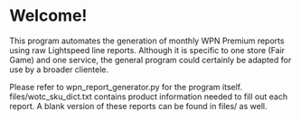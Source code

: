 # Welcome!

This program automates the generation of monthly WPN Premium reports using raw Lightspeed line reports. Although it is specific to one store (Fair Game) and one service, the general program could certainly be adapted for use by a broader clientele.

Please refer to wpn_report_generator.py for the program itself. files/wotc_sku_dict.txt contains product information needed to fill out each report. A blank version of these reports can be found in files/ as well.
